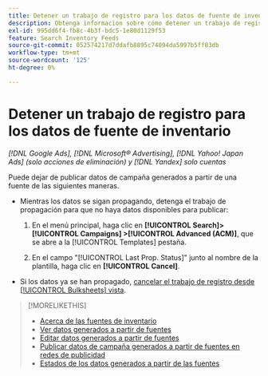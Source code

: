 ```yaml
---
title: Detener un trabajo de registro para los datos de fuente de inventario
description: Obtenga información sobre cómo detener un trabajo de registro para los datos de fuentes de inventario.
exl-id: 995dd6f4-fb8c-4b3f-bdc5-1e80d1129f53
feature: Search Inventory Feeds
source-git-commit: 052574217d7ddafb8895c74094da5997b5ff83db
workflow-type: tm+mt
source-wordcount: '125'
ht-degree: 0%

---
```


# Detener un trabajo de registro para los datos de fuente de inventario

*[!DNL Google Ads], [!DNL Microsoft® Advertising], [!DNL Yahoo! Japan Ads] (solo acciones de eliminación) y [!DNL Yandex] solo cuentas*

Puede dejar de publicar datos de campaña generados a partir de una fuente de las siguientes maneras.

* Mientras los datos se sigan propagando, detenga el trabajo de propagación para que no haya datos disponibles para publicar:

   1. En el menú principal, haga clic en **[!UICONTROL Search]> [!UICONTROL Campaigns] >[!UICONTROL Advanced (ACM)]**, que se abre a la [!UICONTROL Templates] pestaña.

   1. En el campo &quot;[!UICONTROL Last Prop. Status]&quot; junto al nombre de la plantilla, haga clic en **[!UICONTROL Cancel]**.

* Si los datos ya se han propagado, [cancelar el trabajo de registro desde [!UICONTROL Bulksheets] vista](/help/search-social-commerce/campaign-management/bulksheets/bulksheet-stop-job.md).

>[!MORELIKETHIS]
>
>* [Acerca de las fuentes de inventario](inventory-feeds-about.md)
>* [Ver datos generados a partir de fuentes](propagated-data-view.md)
>* [Editar datos generados a partir de fuentes](propagated-data-edit.md)
>* [Publicar datos de campaña generados a partir de fuentes en redes de publicidad](propagated-data-post.md)
>* [Estados de los datos generados a partir de las fuentes](propagated-data-status.md)
